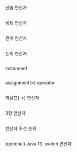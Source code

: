 산술 연산자   
```
```

비트 연산자   
```
```

관계 연산자   
```
```

논리 연산자   
```
```

instanceof   
```
```

assignment(=) operator   
```
```

화살표(->) 연산자   
```
```

3항 연산자   
```
```

연산자 우선 순위   
```
```

(optional) Java 13. switch 연산자   
```
```